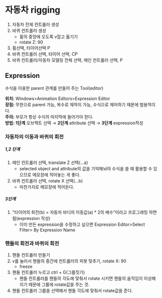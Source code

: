 # 자동차 rigging
1. 자동차 전체 컨트롤러 생성
1. 바퀴 컨트롤러 생성
    * 휠의 중앙에 오도록 v잡고 옮기기
    * rotate Z: 90
1. 휠선택, 타이어선택  P
1. 바퀴 컨트롤러 선택, 타이어 선택, CP
1. 바퀴 컨트롤러/자동차 모델링 전체 선택, 메인 컨트롤러 선택, P

## Expression
수식을 이용한 parent 관계를 만들어 주는 Tool(editor)</br>

**위치:** Windows>Animation Editors>Expression Editor</br>
**장점:** 무한으로 parent 가능, 복수로 제작이 가능, 수식으로 제어하기 때문에 범용적이다.</br>
**주의:** 부모가 항상 수식의 마지막에 들어가야 한다.</br>
**방법:** **1단계** 오브젝트 선택 &rarr; **2단계** attribute 선택 &rarr; **3단계** expression작성

### 자동차의 이동과 바퀴의 회전
##### 1,2 단계
1. 메인 컨트롤러 선택, translate Z 선택(...a)
    * selected object and attribute의 값을 기억해놔야 수식을 쓸 때 활용할 수 있으므로 메모장에 적어놓는 게 좋다.
1. 바퀴 컨트롤러 선택, rotate X 선택(...b)
    * 마찬가지로 메모장에 적어둔다.
##### 3단계
1. "타이어의 회전(b) = 자동차 바디의 이동값(a)  * 2의 배수"이라고 프로그래밍 하면 됨(expression 작성)
    * 이미 만든 expression을 수정하고 싶으면 Expression Editor>Select Filter> By Expression Name


### 핸들의 회전과 바퀴의 회전
1. 핸들 컨트롤러 만들기
1. v를 눌러서 핸들의 중간에 컨트롤러의 피봇 맞추기, rotate X: 90
   * freeze
1. 핸들 컨트롤러 누르고 ctrl + G(그룹짓기)
   * 핸들 컨트롤러를 핸들의 각도에 맞춰서 rotate 시키면 핸들의 움직임이 이상해지기 때문에 그룹에 rotate값을 주는 것.
1. 핸들 컨트롤러 그룹을 선택해서 핸들 각도에 맞춰서 rotate값을 준다.

